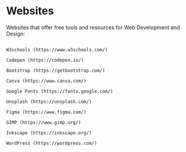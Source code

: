# Websites


Websites that offer free tools and resources for Web Development and Design:


```

W3schools (https://www.w3schools.com/)

Codepen (https://codepen.io/)

Bootstrap (https://getbootstrap.com/)

Canva (https://www.canva.com/)

Google Fonts (https://fonts.google.com/)

Unsplash (https://unsplash.com/)

Figma (https://www.figma.com/)

GIMP (https://www.gimp.org/)

Inkscape (https://inkscape.org/)

WordPress (https://wordpress.com/)

```
